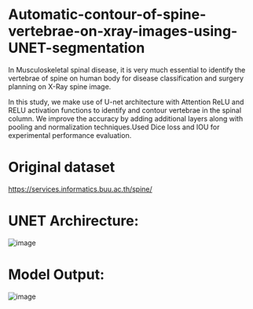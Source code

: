# Automatic-contour-of-spine-vertebrae-on-xray-images-using-UNET-segmentation

In Musculoskeletal spinal disease, it is very much
essential to identify the vertebrae of spine on human body for
disease classification and surgery planning on X-Ray spine image.

In this study, we make use of
U-net architecture with Attention ReLU and RELU activation functions to identify and contour vertebrae in the spinal column. We improve
the accuracy by adding additional layers along with pooling
and normalization techniques.Used Dice loss and IOU for experimental performance
evaluation. 

# Original dataset
https://services.informatics.buu.ac.th/spine/


# UNET Archirecture:
![image](https://user-images.githubusercontent.com/90915202/227782710-7765b535-96ad-458b-876a-2942ef740b07.png)

# Model Output:
![image](https://user-images.githubusercontent.com/90915202/227782756-ba691bd6-0e87-4e73-ab8b-52ca335123ce.png)

